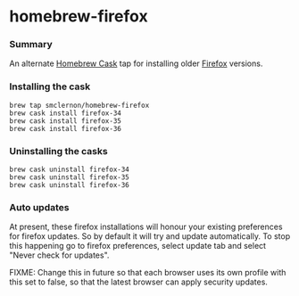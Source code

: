 # homebrew-firefox

### Summary

An alternate [Homebrew Cask] tap for installing older [Firefox] versions. 

### Installing the cask

```shell
brew tap smclernon/homebrew-firefox
brew cask install firefox-34
brew cask install firefox-35
brew cask install firefox-36
```

### Uninstalling the casks

```shell
brew cask uninstall firefox-34
brew cask uninstall firefox-35
brew cask uninstall firefox-36
```

### Auto updates

At present, these firefox installations will honour your existing preferences for firefox updates. So by default it will try and update automatically. To stop this happening go to firefox preferences, select update tab and select "Never check for updates".

FIXME: Change this in future so that each browser uses its own profile with this set to false, so that the latest browser can apply security updates.

[Homebrew Cask]: http://caskroom.io
[Firefox]: https://www.mozilla.org/en-GB/firefox/new/
